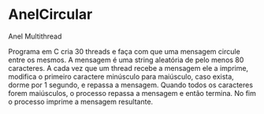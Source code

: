 # AnelCircular

Anel Multithread

Programa em C cria 30 threads e faça com que uma mensagem circule entre os mesmos.
A mensagem é uma string aleatória de pelo menos 80 caracteres.
A cada vez que um thread recebe a mensagem ele a imprime, modifica o primeiro caractere minúsculo para maiúsculo, caso exista, dorme por 1 segundo, e repassa a mensagem.
Quando todos os caracteres forem maiúsculos, o processo repassa a mensagem e então termina.
No fim o processo imprime a mensagem resultante.
